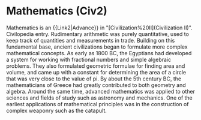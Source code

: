 # Mathematics (Civ2)

 Mathematics is an {{Link2|Advance}} in "[Civilization%20II](Civilization II)".
Civilopedia entry.
Rudimentary arithmetic was purely quantitative, used to keep track of quantities and measurements in trade. Building on this fundamental base, ancient civilizations began to formulate more complex mathematical concepts. As early as 1800 BC, the Egyptians had developed a system for working with fractional numbers and simple algebraic problems. They also formulated geometric formulae for finding area and volume, and came up with a constant for determining the area of a circle that was very close to the value of pi. By about the 5th century BC, the mathematicians of Greece had greatly contributed to both geometry and algebra. Around the same time, advanced mathematics was applied to other sciences and fields of study such as astronomy and mechanics. One of the earliest applications of mathematical principles was in the construction of complex weaponry such as the catapult. 